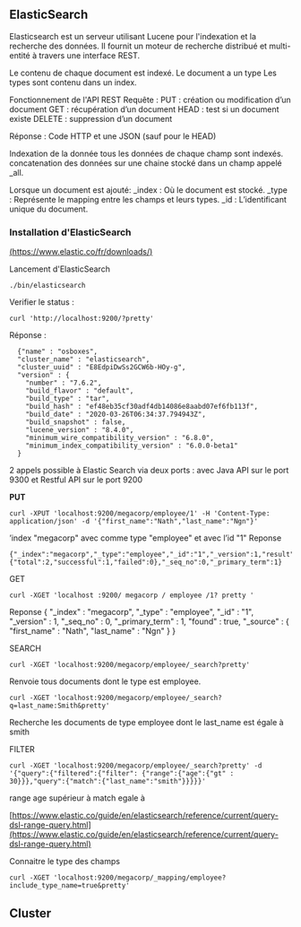 
## ElasticSearch
Elasticsearch est un serveur utilisant Lucene pour l'indexation et la recherche des données. Il fournit un moteur de recherche distribué et multi-entité à travers une interface REST.

Le contenu de chaque document est indexé.
Le document a un type 
Les types sont contenu dans un index.

Fonctionnement de l'API REST 
Requête :
PUT : création ou modification d’un document 
GET : récupération d’un document 
HEAD : test si un document existe 
DELETE : suppression d’un document

Réponse : Code HTTP et une JSON (sauf pour le HEAD)

Indexation de la donnée
tous les données de chaque champ sont indexés.
concatenation des données sur une chaine stocké dans un champ appelé _all.

Lorsque un document est ajouté:
_index : Où le document est stocké.
_type : Représente le mapping entre les champs et leurs types.
_id : L’identificant unique du document.


### Installation d'ElasticSearch
[(https://www.elastic.co/fr/downloads/)](https://www.elastic.co/fr/downloads/)

Lancement d'ElasticSearch

    ./bin/elasticsearch
Verifier le status :

    curl 'http://localhost:9200/?pretty'

Réponse :

      {"name" : "osboxes",
      "cluster_name" : "elasticsearch",
      "cluster_uuid" : "E8EdpiDwSs2GCW6b-HOy-g",
      "version" : {
        "number" : "7.6.2",
        "build_flavor" : "default",
        "build_type" : "tar",
        "build_hash" : "ef48eb35cf30adf4db14086e8aabd07ef6fb113f",
        "build_date" : "2020-03-26T06:34:37.794943Z",
        "build_snapshot" : false,
        "lucene_version" : "8.4.0",
        "minimum_wire_compatibility_version" : "6.8.0",
        "minimum_index_compatibility_version" : "6.0.0-beta1"
      }
2 appels possible à Elastic Search via deux ports :
avec Java API sur le port 9300 et Restful API sur le port 9200

**PUT** 

    curl -XPUT 'localhost:9200/megacorp/employee/1' -H 'Content-Type: application/json' -d '{"first_name":"Nath","last_name":"Ngn"}'
’index "megacorp" avec comme type "employee" et avec l’id "1"
Reponse

    {"_index":"megacorp","_type":"employee","_id":"1","_version":1,"result":"created","_shards":{"total":2,"successful":1,"failed":0},"_seq_no":0,"_primary_term":1}

GET

    curl -XGET 'localhost :9200/ megacorp / employee /1? pretty '
    
Reponse
    {
      "_index" : "megacorp",
      "_type" : "employee",
      "_id" : "1",
      "_version" : 1,
      "_seq_no" : 0,
      "_primary_term" : 1,
      "found" : true,
      "_source" : {
        "first_name" : "Nath",
        "last_name" : "Ngn"
      }
    }
    
SEARCH

    curl -XGET 'localhost:9200/megacorp/employee/_search?pretty'
Renvoie tous documents dont le type est employee.

    curl -XGET 'localhost:9200/megacorp/employee/_search?q=last_name:Smith&pretty'
Recherche les documents de type employee dont le last_name est égale à smith

FILTER

    curl -XGET 'localhost:9200/megacorp/employee/_search?pretty' -d '{"query":{"filtered":{"filter": {"range":{"age":{"gt" : 30}}},"query":{"match":{"last_name":"smith"}}}}}'
   
 range age supérieur à 
 match egale à
 
[https://www.elastic.co/guide/en/elasticsearch/reference/current/query-dsl-range-query.html](https://www.elastic.co/guide/en/elasticsearch/reference/current/query-dsl-range-query.html)
	
Connaitre le type des champs

    curl -XGET 'localhost:9200/megacorp/_mapping/employee?include_type_name=true&pretty'

## Cluster


<!--stackedit_data:
eyJoaXN0b3J5IjpbLTE2NTEyODAyODcsLTEzOTQzMTQ4NTcsMz
A1Njc3MjIwLC0xNzMxNTczNDc3LC0xMDY3NzczOTYsMTg0NjY1
MzIxNywxNTc2MjA2MjYxLC0zODI1MDcxNjldfQ==
-->